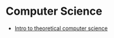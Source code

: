 # Computer Science

- [Intro to theoretical computer science](https://introtcs.org/public/index.html)
